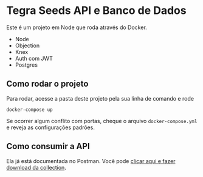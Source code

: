 # Tegra Seeds API e Banco de Dados

Este é um projeto em Node que roda através do Docker.

- Node
- Objection
- Knex
- Auth com JWT
- Postgres

## Como rodar o projeto

Para rodar, acesse a pasta deste projeto pela sua linha de comando e rode

```
docker-compose up
```

Se ocorrer algum conflito com portas, cheque o arquivo `docker-compose.yml` e reveja as configurações padrões.

## Como consumir a API

Ela já está documentada no Postman. Você pode [clicar aqui e fazer download da collection](https://www.getpostman.com/collections/2d8957e4f2f13415804f).
